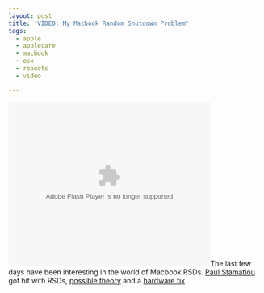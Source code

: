 ```yaml
---
layout: post
title: 'VIDEO: My Macbook Random Shutdown Problem'
tags:
  - apple
  - applecare
  - macbook
  - osx
  - reboots
  - video

---
```


<embed src="http://video.google.com/googleplayer.swf?docId=-3301362194322865103&amp;hl=en" style="width: 400px; height: 326px" id="VideoPlayback" type="application/x-shockwave-flash"></embed>The last few days have been interesting in the world of Macbook RSDs. <a href="http://paulstamatiou.com/2006/09/04/yay-my-macbook-randomly-shuts-down/">Paul Stamatiou</a> got hit with RSDs, <a href="http://maba.wordpress.com/2006/09/01/macbook-shutdown-solved-at-last-hopefully/">possible theory</a> and a <a href="http://www.macfixit.com/article.php?story=20060821101232169">hardware fix</a>.
<!-- technorati tags start -->
<!-- technorati tags end -->

